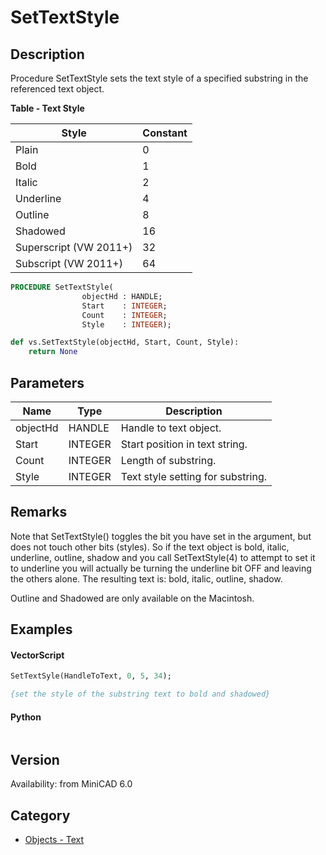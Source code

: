 # SetTextStyle

## Description
Procedure SetTextStyle sets the text style of a specified substring in the referenced text object.

**Table - Text Style**

| Style                | Constant |
|----------------------|----------|
| Plain                | 0        |
| Bold                 | 1        |
| Italic               | 2        |
| Underline            | 4        |
| Outline              | 8        |
| Shadowed             | 16       |
| Superscript (VW 2011+)| 32      |
| Subscript (VW 2011+) | 64       |

```pascal
PROCEDURE SetTextStyle(
				objectHd : HANDLE;
				Start    : INTEGER;
				Count    : INTEGER;
				Style    : INTEGER);
```

```python
def vs.SetTextStyle(objectHd, Start, Count, Style):
    return None
```

## Parameters
|Name|Type|Description|
|---|---|---|
|objectHd|HANDLE|Handle to text object.|
|Start|INTEGER|Start position in text string.|
|Count|INTEGER|Length of substring.|
|Style|INTEGER|Text style setting for substring.|

## Remarks
Note that SetTextStyle() toggles the bit you have set in the argument, but does not touch other bits (styles).  So if the text object is bold, italic, underline, outline, shadow and you call SetTextStyle(4) to attempt to set it to underline you will actually be turning the underline bit OFF and leaving the others alone. The resulting text is: bold, italic, outline, shadow.

Outline and Shadowed are only available on the Macintosh.

## Examples
#### VectorScript ####
```pascal
SetTextSyle(HandleToText, 0, 5, 34);

{set the style of the substring text to bold and shadowed}
```
#### Python ####
```python

```

## Version
Availability: from MiniCAD 6.0

## Category
* [Objects - Text](../Categories/Objects%20-%20Text.md)
